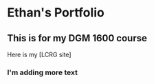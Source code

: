 # Ethan's Portfolio

## This is for my DGM 1600 course

Here is my [LCRG site] 

### I'm adding more text

